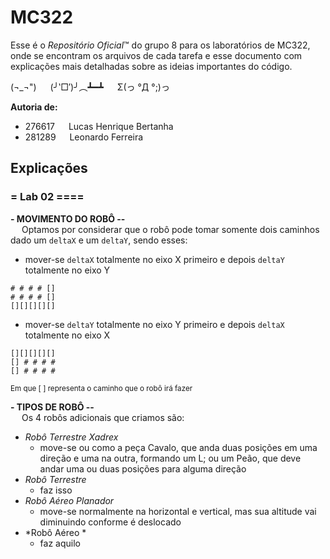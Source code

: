 # **MC322**
Esse é o *Repositório Oficial*™ do grupo 8 para os laboratórios de MC322, onde se encontram os arquivos de cada tarefa e esse documento com explicações mais detalhadas sobre as ideias importantes do código.<br/>

(¬_¬") &emsp; (╯‵□′)╯︵┻━┻ &emsp; Σ(っ °Д °;)っ

**Autoria de:**
- 276617 &emsp; Lucas Henrique Bertanha     
- 281289 &emsp; Leonardo Ferreira

## **Explicações**
### **= Lab 02 ====**
**- MOVIMENTO DO ROBÔ --**<br/>
 &emsp; Optamos por considerar que o robô pode tomar somente dois caminhos dado um `deltaX` e um `deltaY`, sendo esses:
- mover-se `deltaX` totalmente no eixo X primeiro e depois `deltaY` totalmente no eixo Y
```
# # # # []
# # # # []
[][][][][]
```
- mover-se `deltaY` totalmente no eixo Y primeiro e depois `deltaX` totalmente no eixo X
```
[][][][][]
[] # # # #
[] # # # #
```
<sup>Em que [ ] representa o caminho que o robô irá fazer</sup>

**- TIPOS DE ROBÔ --**<br/>
 &emsp; Os 4 robôs adicionais que criamos são:
- *Robô Terrestre Xadrex*
    - move-se ou como a peça Cavalo, que anda duas posições em uma direção e uma na outra, formando um L; ou um Peão, que deve andar uma ou duas posições para alguma direção
- *Robô Terrestre*
    - faz isso
- *Robô Aéreo Planador*
    - move-se normalmente na horizontal e vertical, mas sua altitude vai diminuindo conforme é deslocado
- *Robô Aéreo *
    - faz aquilo

<br/>
